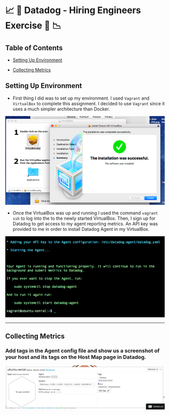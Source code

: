 # 📈 🐶 Datadog - Hiring Engineers Exercise 🐶 📉

## Table of Contents

* [Setting Up Environment](https://github.com/tanelam/hiring-engineers/blob/Tania_Aparicio-Solutions_Engineer/answers.md#setting-up-environment)

* [Collecting Metrics](https://github.com/tanelam/hiring-engineers/blob/Tania_Aparicio-Solutions_Engineer/answers.md#collecting-metrics)

## Setting Up Environment

- First thing I did was to set up my environment. I used `Vagrant` and `VirtualBox` to complete this assignment. I decided to use `Vagrant` since it uses a much simpler architecture than Docker.

![alt text](https://github.com/tanelam/hiring-engineers/blob/Tania_Aparicio-Solutions_Engineer/Images/VirtualBox-Installed.jpg)

- Once the VirtualBox was up and running I used the command `vagrant ssh` to log into the to the newly started VirtualBox. Then, I sign up for Datadog to get access to my agent reporting metrics. An API key was provided to me in order to install Datadog Agent in my VirtualBox.

![alt text](https://github.com/tanelam/hiring-engineers/blob/Tania_Aparicio-Solutions_Engineer/Images/Datadog-Agent-Installed.jpg)

---

## Collecting Metrics

### Add tags in the Agent config file and show us a screenshot of your host and its tags on the Host Map page in Datadog.

![alt text](https://github.com/tanelam/hiring-engineers/blob/Tania_Aparicio-Solutions_Engineer/Images/System-Metrics-And-Tags.jpg)
